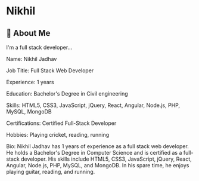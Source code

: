 # Nikhil
## 🚀 About Me
I'm a full stack developer...

Name: Nikhil  Jadhav

Job Title: Full Stack Web Developer

Experience: 1 years

Education: Bachelor's Degree in Civil engineering

Skills: HTML5, CSS3, JavaScript, jQuery, React, Angular, Node.js, PHP, MySQL, MongoDB

Certifications: Certified Full-Stack Developer

Hobbies: Playing cricket, reading, running

Bio: Nikhil Jadhav has 1 years of experience as a full stack web developer. He holds a Bachelor's Degree in Computer Science and is certified as a full-stack developer. His skills include HTML5, CSS3, JavaScript, jQuery, React, Angular, Node.js, PHP, MySQL, and MongoDB. In his spare time, he enjoys playing guitar, reading, and running.
